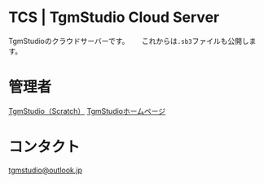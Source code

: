 # TCS | TgmStudio Cloud Server
TgmStudioのクラウドサーバーです。　　
これからは`.sb3`ファイルも公開します。

# 管理者
[TgmStudio（Scratch）](https://scratch.mit.edu/users/TgmStudio)
[TgmStudioホームページ](https://newtgm.my.canva.site)

# コンタクト
[tgmstudio@outlook.jp](mailto:tgmstudio@outlook.jp)
